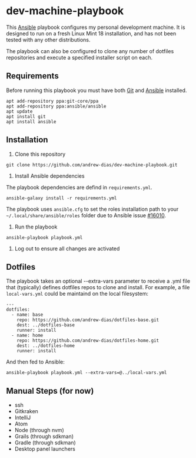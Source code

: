 # dev-machine-playbook

This [Ansible](https://github.com/ansible/ansible) playbook configures my personal development machine.  It is designed to run on a fresh Linux Mint 18 installation, and has not been tested with any other distributions.

The playbook can also be configured to clone any number of dotfiles repositories and execute a specified installer script on each.

## Requirements

Before running this playbook you must have both [Git](https://git-scm.com/) and [Ansible](https://github.com/ansible/ansible) installed.


```shell
apt add-repository ppa:git-core/ppa
apt add-repository ppa:ansible/ansible
apt update
apt install git
apt install ansible
```

## Installation

1. Clone this repository

  ```shell
  git clone https://github.com/andrew-dias/dev-machine-playbook.git
  ```

1. Install Ansible dependencies

  The playbook dependencies are defind in `requirements.yml`. 

  ```shell
  ansible-galaxy install -r requirements.yml
  ```

  The playbook uses `ansible.cfg` to set the roles installation path to your `~/.local/share/ansible/roles` folder due to Ansible issue [#16010](https://github.com/ansible/ansible/issues/16010).

1. Run the playbook

  ```shell
  ansible-playbook playbook.yml
  ```

1. Log out to ensure all changes are activated

## Dotfiles

The playbook takes an optional --extra-vars parameter to receive a .yml file that (typically) defines dotfiles repos to clone and install.  For example, a file `local-vars.yml` could be maintaind on the local filesystem:
  
  ```
  ---
  dotfiles:
    - name: base
      repo: https://github.com/andrew-dias/dotfiles-base.git
      dest: ../dotfiles-base
      runner: install
    - name: home
      repo: https://github.com/andrew-dias/dotfiles-home.git
      dest: ../dotfiles-home
      runner: install
  ```

  And then fed to Ansible:

  ```shell
  ansible-playbook playbook.yml --extra-vars=@../local-vars.yml
  ```

## Manual Steps (for now)

* ssh
* Gitkraken
* IntelliJ
* Atom
* Node (through nvm)
* Grails (through sdkman)
* Gradle (through sdkman)
* Desktop panel launchers
